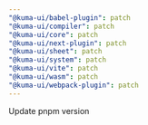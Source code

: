 ```yaml
---
"@kuma-ui/babel-plugin": patch
"@kuma-ui/compiler": patch
"@kuma-ui/core": patch
"@kuma-ui/next-plugin": patch
"@kuma-ui/sheet": patch
"@kuma-ui/system": patch
"@kuma-ui/vite": patch
"@kuma-ui/wasm": patch
"@kuma-ui/webpack-plugin": patch
---
```


Update pnpm version
